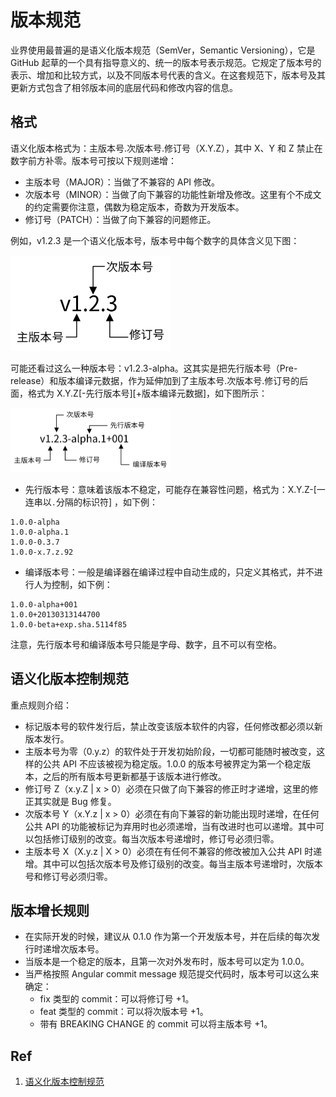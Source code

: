 # 版本规范

业界使用最普遍的是语义化版本规范（SemVer，Semantic  Versioning），它是 GitHub 起草的一个具有指导意义的、统一的版本号表示规范。它规定了版本号的表示、增加和比较方式，以及不同版本号代表的含义。在这套规范下，版本号及其更新方式包含了相邻版本间的底层代码和修改内容的信息。

## 格式

语义化版本格式为：主版本号.次版本号.修订号（X.Y.Z），其中 X、Y 和 Z 禁止在数字前方补零。版本号可按以下规则递增：

- 主版本号（MAJOR）：当做了不兼容的 API 修改。
- 次版本号（MINOR）：当做了向下兼容的功能性新增及修改。这里有个不成文的约定需要你注意，偶数为稳定版本，奇数为开发版本。
- 修订号（PATCH）：当做了向下兼容的问题修正。

例如，v1.2.3 是一个语义化版本号，版本号中每个数字的具体含义见下图：

<img src="figures/29803c34698fee8a1e7e2c54cc77a92b.png" alt="img" style="zoom: 25%;" />

可能还看过这么一种版本号：v1.2.3-alpha。这其实是把先行版本号（Pre-release）和版本编译元数据，作为延伸加到了主版本号.次版本号.修订号的后面，格式为  X.Y.Z[-先行版本号][+版本编译元数据]，如下图所示：

<img src="figures/221ec1a06f4b0byy0716cb1ce5e82f33-20220322153217815.png" alt="img" style="zoom:25%;" />

- 先行版本号：意味着该版本不稳定，可能存在兼容性问题，格式为：X.Y.Z-[一连串以`.`分隔的标识符]  ，如下例：

```
1.0.0-alpha
1.0.0-alpha.1
1.0.0-0.3.7
1.0.0-x.7.z.92
```

- 编译版本号：一般是编译器在编译过程中自动生成的，只定义其格式，并不进行人为控制，如下例：

```
1.0.0-alpha+001
1.0.0+20130313144700
1.0.0-beta+exp.sha.5114f85
```

注意，先行版本号和编译版本号只能是字母、数字，且不可以有空格。

## 语义化版本控制规范

重点规则介绍：

- 标记版本号的软件发行后，禁止改变该版本软件的内容，任何修改都必须以新版本发行。
- 主版本号为零（0.y.z）的软件处于开发初始阶段，一切都可能随时被改变，这样的公共 API 不应该被视为稳定版。1.0.0 的版本号被界定为第一个稳定版本，之后的所有版本号更新都基于该版本进行修改。
- 修订号 Z（x.y.Z | x >  0）必须在只做了向下兼容的修正时才递增，这里的修正其实就是 Bug 修复。
- 次版本号 Y（x.Y.z | x >  0）必须在有向下兼容的新功能出现时递增，在任何公共 API 的功能被标记为弃用时也必须递增，当有改进时也可以递增。其中可以包括修订级别的改变。每当次版本号递增时，修订号必须归零。
- 主版本号 X（X.y.z | X > 0）必须在有任何不兼容的修改被加入公共 API 时递增。其中可以包括次版本号及修订级别的改变。每当主版本号递增时，次版本号和修订号必须归零。

## 版本增长规则

- 在实际开发的时候，建议从 0.1.0 作为第一个开发版本号，并在后续的每次发行时递增次版本号。
- 当版本是一个稳定的版本，且第一次对外发布时，版本号可以定为 1.0.0。
- 当严格按照 Angular commit message 规范提交代码时，版本号可以这么来确定：
  - fix 类型的 commit：可以将修订号 +1。
  - feat 类型的 commit：可以将次版本号 +1。
  - 带有 BREAKING CHANGE 的 commit 可以将主版本号 +1。



## Ref

1. [语义化版本控制规范](https://semver.org/lang/zh-CN/)